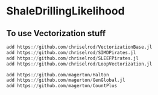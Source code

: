 # ShaleDrillingLikelihood


## To use Vectorization stuff

```julia
add https://github.com/chriselrod/VectorizationBase.jl
add https://github.com/chriselrod/SIMDPirates.jl
add https://github.com/chriselrod/SLEEFPirates.jl
add https://github.com/chriselrod/LoopVectorization.jl

add https://github.com/magerton/Halton
add https://github.com/magerton/GenGlobal.jl
add https://github.com/magerton/CountPlus

```
